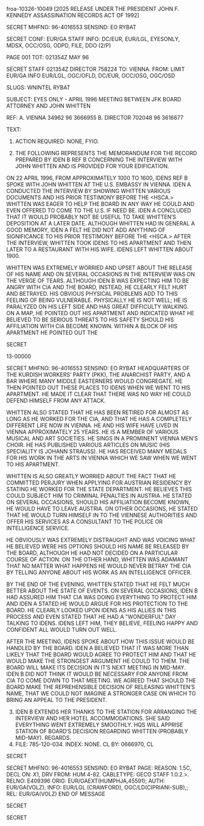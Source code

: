froa-10326-10049 [2025 RELEASE UNDER THE PRESIDENT JOHN F. KENNEDY ASSASSINATION RECORDS ACT OF 1992]

SECRET
MHFNO: 96-4016553
SENSIND: EO RYBAT

SECRET
CONF: EUR/GA
STAFF
INFO: DC/EUR, EUR/LGL, EYESONLY, MDSX, OCC/OSG, ODPD, FILE, DDO (2/P)

PAGE 001
TOT: 021354Z MAY 96

SECRET
STAFF 021354Z DIRECTOR 758224
TO: VIENNA.
FROM: LIMIT EUR/GA INFO EUR/LGL, OGC/OFLD, DC/EUR, OCC/OSG, OGC/OSD

SLUGS: WNINTEL RYBAT

SUBJECT: EYES ONLY - APRIL 1996 MEETING BETWEEN JFK BOARD ATTORNEY AND JOHN WHITTEN

REF: A. VIENNA 34962 96 3666955
B. DIRECTOR 702048 96 3616677

TEXT:
1. ACTION REQUIRED: NONE, FYIO.

2. THE FOLLOWING REPRESENTS THE MEMORANDUM FOR THE RECORD PREPARED BY IDEN B REF B CONCERNING THE INTERVIEW WITH JOHN WHITTEN AND IS PROVIDED FOR YOUR EDIFICATION.

ON 22 APRIL 1996, FROM APPROXIMATELY 1000 TO 1600, IDENS REF B SPOKE WITH JOHN WHITTEN AT THE U.S. EMBASSY IN VIENNA. IDEN A CONDUCTED THE INTERVIEW BY SHOWING WHITTEN VARIOUS DOCUMENTS AND HIS PRIOR TESTIMONY BEFORE THE <HSCA.> WHITTEN WAS EAGER TO HELP THE BOARD IN ANY WAY HE COULD AND EVEN OFFERED TO COME TO THE U.S. IF NEED BE. IDEN A CONCLUDED THAT IT WOULD PROBABLY NOT BE USEFUL TO TAKE WHITTEN’S DEPOSITION AT A LATER DATE. ALTHOUGH WHITTEN HAD IN GENERAL A GOOD MEMORY, IDEN A FELT HE DID NOT ADD ANYTHING OF SIGNIFICANCE TO HIS PRIOR TESTIMONY BEFORE THE <HSCA.> AFTER THE INTERVIEW, WHITTEN TOOK IDENS TO HIS APARTMENT AND THEN LATER TO A RESTAURANT WITH HIS WIFE. IDENS LEFT WHITTEN ABOUT 1900.

WHITTEN WAS EXTREMELY WORRIED AND UPSET ABOUT THE RELEASE OF HIS NAME AND ON SEVERAL OCCASIONS IN THE INTERVIEW WAS ON THE VERGE OF TEARS. ALTHOUGH IDEN B WAS EXPECTING HIM TO BE ANGRY WITH CIA AND THE BOARD, INSTEAD, HE CLEARLY FELT HURT AND BETRAYED. HIS OBVIOUS PHYSICAL PROBLEMS ADD TO THIS FEELING OF BEING VULNERABLE. PHYSICALLY HE IS NOT WELL; HE IS PARALYZED ON HIS LEFT SIDE AND HAS GREAT DIFFICULTY WALKING. ON A MAP, HE POINTED OUT HIS APARTMENT AND INDICATED WHAT HE BELIEVED TO BE SERIOUS THREATS TO HIS SAFETY SHOULD HIS AFFILIATION WITH CIA BECOME KNOWN. WITHIN A BLOCK OF HIS APARTMENT HE POINTED OUT THE

SECRET

13-00000

SECRET
MHFNO: 96-4016553
SENSIND: EO RYBAT
HEADQUARTERS OF THE KURDISH WORKERS’ PARTY (PKK), THE ANARCHIST PARTY, AND A BAR WHERE MANY MIDDLE EASTERNERS WOULD CONGREGATE. HE THEN POINTED OUT THESE PLACES TO IDENS WHEN WE WENT TO HIS APARTMENT. HE MADE IT CLEAR THAT THERE WAS NO WAY HE COULD DEFEND HIMSELF FROM ANY ATTACK.

WHITTEN ALSO STATED THAT HE HAS BEEN RETIRED FOR ALMOST AS LONG AS HE WORKED FOR THE CIA, AND THAT HE HAS A COMPLETELY DIFFERENT LIFE NOW IN VIENNA. HE AND HIS WIFE HAVE LIVED IN VIENNA APPROXIMATELY 25 YEARS. HE IS A MEMBER OF VARIOUS MUSICAL AND ART SOCIETIES. HE SINGS IN A PROMINENT VIENNA MEN’S CHOIR. HE HAS PUBLISHED VARIOUS ARTICLES ON MUSIC (HIS SPECIALITY IS JOHANN STRAUSS). HE HAS RECEIVED MANY MEDALS FOR HIS WORK IN THE ARTS IN VIENNA WHICH WE SAW WHEN WE WENT TO HIS APARTMENT.

WHITTEN IS ALSO GREATLY WORRIED ABOUT THE FACT THAT HE COMMITTED PERJURY WHEN APPLYING FOR AUSTRIAN RESIDENCY BY STATING HE WORKED FOR THE STATE DEPARTMENT. HE BELIEVES THIS COULD SUBJECT HIM TO CRIMINAL PENALTIES IN AUSTRIA. HE STATED ON SEVERAL OCCASIONS, SHOULD HIS AFFILIATION BECOME KNOWN, HE WOULD HAVE TO LEAVE AUSTRIA. ON OTHER OCCASIONS, HE STATED THAT HE WOULD TURN HIMSELF IN TO THE VIENNESE AUTHORITIES AND OFFER HIS SERVICES AS A CONSULTANT TO THE POLICE OR INTELLIGENCE SERVICE.

HE OBVIOUSLY WAS EXTREMELY DISTRAUGHT AND WAS VOICING WHAT HE BELIEVED WERE HIS OPTIONS SHOULD HIS NAME BE RELEASED BY THE BOARD, ALTHOUGH HE HAD NOT DECIDED ON A PARTICULAR COURSE OF ACTION. ON THE OTHER HAND, WHITTEN WAS ADAMANT THAT NO MATTER WHAT HAPPENS HE WOULD NEVER BETRAY THE CIA BY TELLING ANYONE ABOUT HIS WORK AS AN INTELLIGENCE OFFICER.

BY THE END OF THE EVENING, WHITTEN STATED THAT HE FELT MUCH BETTER ABOUT THE STATE OF EVENTS. ON SEVERAL OCCASIONS, IDEN B HAD ASSURED HIM THAT CIA WAS DOING EVERYTHING TO PROTECT HIM AND IDEN A STATED HE WOULD ARGUE FOR HIS PROTECTION TO THE BOARD. HE CLEARLY LOOKED UPON IDENS AS HIS ALLIES IN THIS PROCESS AND EVEN STATED THAT HE HAD A "WONDERFUL" DAY TALKING TO IDENS. IDENS LEFT HIM, THEY BELIEVE, FEELING HAPPY AND CONFIDENT ALL WOULD TURN OUT WELL.

AFTER THE MEETING, IDENS SPOKE ABOUT HOW THIS ISSUE WOULD BE HANDLED BY THE BOARD. IDEN A BELIEVED THAT IT WAS MORE THAN LIKELY THAT THE BOARD WOULD AGREE TO PROTECT HIM AND THAT HE WOULD MAKE THE STRONGEST ARGUMENT HE COULD TO THEM. THE BOARD WILL MAKE ITS DECISION IN IT’S NEXT MEETING IN MID-MAY. IDEN B DID NOT THINK IT WOULD BE NECESSARY FOR ANYONE FROM CIA TO COME DOWN TO THAT MEETING. WE AGREED THAT SHOULD THE BOARD MAKE THE REPREHENSIBLE DECISION OF RELEASING WHITTEN’S NAME, THAT WE COULD NOT IMAGINE A STRONGER CASE ON WHICH TO BRING AN APPEAL TO THE PRESIDENT.

3. IDEN B EXTENDS HER THANKS TO THE STATION FOR ARRANGING THE INTERVIEW AND HER HOTEL ACCOMMODATIONS. SHE SAID EVERYTHING WENT EXTREMELY SMOOTHLY. HQS WILL APPRISE STATION OF BOARD‘S DECISION REGARDING WHITTEN (PROBABLY MID-MAY). REGARDS.
4. FILE: 785-120-034. INDEX: NONE. CL BY: 0666970, CL

SECRET

SECRET
MHFNO: 96-4016553
SENSIND: EO RYBAT
PAGE:
REASON: 1.5C, DECL ON: X1, DRV FROM: HUM 4-82.
CABLETYPE: GECO STAFF 1.0.2.>.
RELNO: E409396
ORIG: EUR/GAEXT(HUMPHJA,45591); AUTH: EUR/GA(VOLZ); INFO: EUR/LGL (CRAWFORD), OGC/LD(CIPRIANI-SUB),; REL: EUR/GA(VOLZ)
END OF MESSAGE

SECRET

SECRET
